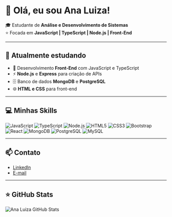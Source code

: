 # 👋 Olá, eu sou Ana Luiza!

🎓 Estudante de **Análise e Desenvolvimento de Sistemas**  
⭐ Focada em **JavaScript | TypeScript | Node.js | Front-End**

---

## 🌱 Atualmente estudando
- 📘 Desenvolvimento **Front-End** com JavaScript e TypeScript  
- ⚡ **Node.js** e **Express** para criação de APIs  
- 🗄️ Banco de dados **MongoDB** e **PostgreSQL**  
- 🌐 **HTML e CSS** para front-end  

---

## 💻 Minhas Skills
![JavaScript](https://img.shields.io/badge/-JavaScript-F7DF1E?style=for-the-badge&logo=javascript&logoColor=000)
![TypeScript](https://img.shields.io/badge/-TypeScript-3178C6?style=for-the-badge&logo=typescript&logoColor=fff)
![Node.js](https://img.shields.io/badge/-Node.js-339933?style=for-the-badge&logo=node.js&logoColor=fff)
![HTML5](https://img.shields.io/badge/-HTML5-E34F26?style=for-the-badge&logo=html5&logoColor=fff)
![CSS3](https://img.shields.io/badge/-CSS3-1572B6?style=for-the-badge&logo=css3&logoColor=fff)
![Bootstrap](https://img.shields.io/badge/-Bootstrap-7952B3?style=for-the-badge&logo=bootstrap&logoColor=fff)
![React](https://img.shields.io/badge/-React-61DAFB?style=for-the-badge&logo=react&logoColor=000)
![MongoDB](https://img.shields.io/badge/-MongoDB-47A248?style=for-the-badge&logo=mongodb&logoColor=fff)
![PostgreSQL](https://img.shields.io/badge/-PostgreSQL-4169E1?style=for-the-badge&logo=postgresql&logoColor=fff)
![MySQL](https://img.shields.io/badge/-MySQL-4479A1?style=for-the-badge&logo=mysql&logoColor=fff)

---

## 📫 Contato
- [LinkedIn](https://www.linkedin.com/in/ana-luiza-b-24a506289)  
- [E-mail](mailto:analuizabernardo24@outlook.com)  

---

## ⭐ GitHub Stats
![Ana Luiza GitHub Stats](https://github-readme-stats.vercel.app/api?username=anaLuizabernar&show_icons=true&theme=radical)
